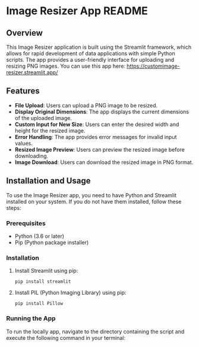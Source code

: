 # Image Resizer App README

## Overview
This Image Resizer application is built using the Streamlit framework, which allows for rapid development of data applications with simple Python scripts. The app provides a user-friendly interface for uploading and resizing PNG images. You can use this app here: https://customimage-resizer.streamlit.app/

## Features
- **File Upload**: Users can upload a PNG image to be resized.
- **Display Original Dimensions**: The app displays the current dimensions of the uploaded image.
- **Custom Input for New Size**: Users can enter the desired width and height for the resized image.
- **Error Handling**: The app provides error messages for invalid input values.
- **Resized Image Preview**: Users can preview the resized image before downloading.
- **Image Download**: Users can download the resized image in PNG format.

## Installation and Usage
To use the Image Resizer app, you need to have Python and Streamlit installed on your system. If you do not have them installed, follow these steps:

### Prerequisites
- Python (3.6 or later)
- Pip (Python package installer)

### Installation
1. Install Streamlit using pip:
    ```
    pip install streamlit
    ```

2. Install PIL (Python Imaging Library) using pip:
    ```
    pip install Pillow
    ```

### Running the App
To run the locally app, navigate to the directory containing the script and execute the following command in your terminal:
